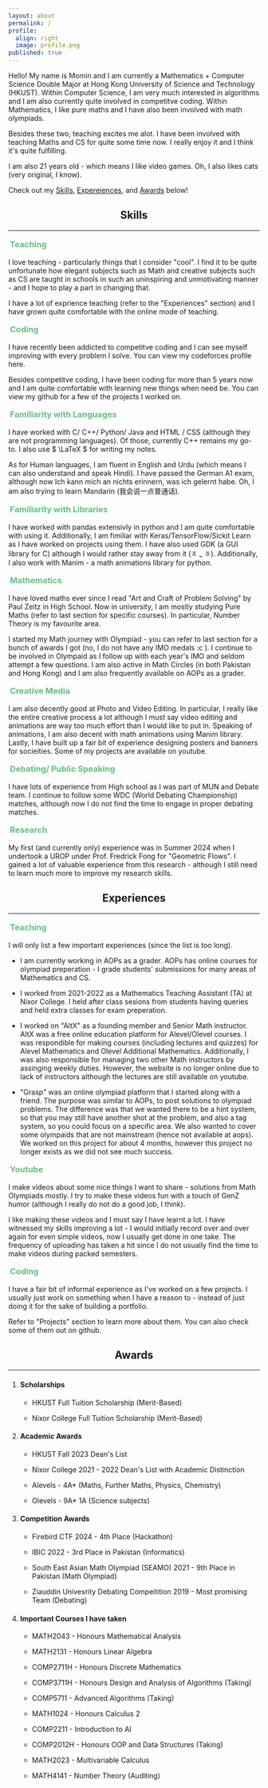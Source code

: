 ```yaml
---
layout: about
permalink: /
profile:
  align: right
  image: profile.png
published: true
---
```


Hello! My name is Momin and I am currently a Mathematics + Computer Science Double Major at Hong Kong University of Science and Technology (HKUST). Within Computer Science, I am very much interested in algorithms and I am also currently quite involved in competitve coding. Within Mathematics, I like pure maths and I have also been involved with math olympiads.

Besides these two, teaching excites me alot. I have been involved with teaching Maths and CS for quite some time now. I really enjoy it and I think it's quite fulfilling. 

I am also 21 years old - which means I like video games. Oh, I also likes cats (very original, I know).

Check out my [Skills](#skills), [Expereiences](#exp), and [Awards](#awards) below!

<div style="text-align: center;">
  <h2 id="skills">Skills</h2>
</div>

***
<div style="display: inline-block; padding: 3px; border: 1px; color: #60c17d ; border-radius: 1px;">
  <h3 style="margin: 0;">Teaching</h3>
</div>

  I love teaching - particularly things that I consider "cool". I find it to be quite unfortunate how elegant subjects such as Math and creative subjects such as CS are taught in schools in such an uninspiring and unmotivating manner - and I hope to play a part in changing that. 

  I have a lot of exprience teaching (refer to the "Experiences" section) and I have grown quite comfortable with the online mode of teaching. 

<div style="display: inline-block; padding: 3px; border: 1px; color: #60c17d ; border-radius: 1px;">
  <h3 style="margin: 0;">Coding</h3>
</div>

  I have recently been addicted to competitve coding and I can see myself improving with every problem I solve. You can view my codeforces profile here.

  Besides competitve coding, I have been coding for more than 5 years now and I am quite comfortable with learning new things when need be. You can view my github for a few of the projects I worked on. 

<div style="display: inline-block; padding: 3px; border: 1px; color: #60c17d ; border-radius: 1px;">
  <h3 style="margin: 0;">Familiarity with Languages</h3>
</div>

  I have worked with C/ C++/ Python/ Java and HTML / CSS (although they are not programming languages). Of those, currently C++ remains my go-to. I also use $ \LaTeX $ for writing my notes.  

  As for Human languages, I am fluent in English and Urdu (which means I can also understand and speak Hindi). I have passed the German A1 exam, although now Ich kann mich an nichts erinnern, was ich gelernt habe. Oh, I am also trying to learn Mandarin (我会说一点普通话).

<div style="display: inline-block; padding: 3px; border: 1px; color: #60c17d ; border-radius: 1px;">
  <h3 style="margin: 0;">Familiarity with Libraries</h3>
</div>

  I have worked with pandas extensivly in python and I am quite comfortable with using it. Additionally, I am fimiliar with Keras/TensorFlow/Sickit Learn as I have worked on projects using them. I have also used GDK (a GUI library for C) although I would rather stay away from it (ㆆ _ ㆆ). Additionally, I also work with Manim - a math animations library for python. 

<div style="display: inline-block; padding: 3px; border: 1px; color: #60c17d ; border-radius: 1px;">
  <h3 style="margin: 0;">Mathematics </h3>
</div>

  I have loved maths ever since I read "Art and Craft of Problem Solving" by Paul Zeitz in High School. Now in university, I am mostly studying Pure Maths (refer to last section for specific courses). In particular, Number Theory is my favourite area.

  I started my Math journey with Olympiad - you can refer to last section for a bunch of awards I got (no, I do not have any IMO medals :c ). I continue to be involved in Olympaid as I follow up with each year's IMO and seldom attempt a few questions. I am also active in Math Circles (in both Pakistan and Hong Kong) and I am also frequently available on AOPs as a grader.  

<div style="display: inline-block; padding: 3px; border: 1px; color: #60c17d ; border-radius: 1px;">
  <h3 style="margin: 0;">Creative Media</h3>
</div>

  I am also decently good at Photo and Video Editing. In particular, I really like the entire creative process a lot although I must say video editing and animations are way too much effort than I would like to put in. Speaking of animations, I am also decent with math animations using Manim library. Lastly, I have built up a fair bit of experience designing posters and banners for socieities. Some of my projects are available on youtube. 

<div style="display: inline-block; padding: 3px; border: 1px; color: #60c17d ; border-radius: 1px;">
  <h3 style="margin: 0;">Debating/ Public Speaking</h3>
</div>

  I have lots of experience from High school as I was part of MUN and Debate team. I continue to follow some WDC (World Debating Championship) matches, although now I do not find the time to engage in proper debating matches.

<div style="display: inline-block; padding: 3px; border: 1px; color: #60c17d ; border-radius: 1px;">
  <h3 style="margin: 0;">Research</h3>
</div>

  My first (and currently only) experience was in Summer 2024 when I undertook a UROP under Prof. Fredrick Fong for "Geometric Flows". I gained a lot of valuable experience from this research - although I still need to learn much more to improve my research skills.

<div style="text-align: center;">
  <h2 id="exp">Experiences</h2>
</div>

***
<div style="display: inline-block; padding: 3px; border: 1px; color: #60c17d ; border-radius: 1px;">
  <h3 style="margin: 0;">Teaching</h3>
</div>

  I will only list a few important experiences (since the list is too long). 

  * I am currently working in AOPs as a grader. AOPs has online courses for olympiad preperation - I grade students' submissions for many areas of Mathematics and CS. 

  * I worked from 2021-2022 as a Mathematics Teaching Assistant (TA) at Nixor College. I held after class sesions from students having queries and held extra classes for exam preperation. 

  * I worked on "AltX" as a founding member and Senior Math instructor. AltX was a free online education platform for Alevel/Olevel courses. I was respondible for making courses (including lectures and quizzes) for Alevel Mathematics and Olevel Additional Mathematics. Additionally, I was also responsible for managing two other Math instructors by assinging weekly duties. However, the website is no longer online due to lack of instructors although the lectures are still available on youtube.

  * "Grasp" was an online olympiad platform that I started along with a friend. The purpose was similar to AOPs, to post solutions to olympiad problems. The difference was that we wanted there to be a hint system, so that you may still have another shot at the problem, and also a tag system, so you could focus on a specific area. We also wanted to cover some olympaids that are not mainstream (hence not available at aops). We worked on this project for about 4 months, however this project no longer exists as we did not see much success.

<div style="display: inline-block; padding: 3px; border: 1px; color: #60c17d ; border-radius: 1px;">
  <h3 style="margin: 0;">Youtube</h3>
</div>

  I make videos about some nice things I want to share - solutions from Math Olympiads mostly. I try to make these videos fun with a touch of GenZ humor (although I really do not do a good job, I think).

  I like making these videos and I must say I have learnt a lot. I have witnessed my skills improving a lot - I would initially record over and over again for even simple videos, now I usually get done in one take. The frequency of uploading has taken a hit since I do not usually find the time to make videos during packed semesters.

<div style="display: inline-block; padding: 3px; border: 1px; color: #60c17d ; border-radius: 1px;">
  <h3 style="margin: 0;">Coding</h3>
</div>

  I have a fair bit of informal experience as I've worked on a few projects. I usually just work on something when I have a reason to - instead of just doing it for the sake of building a portfolio. 

  Refer to "Projects" section to learn more about them. You can also check some of them out on github.

<div style="text-align: center;">
  <h2 id="awards">Awards</h2>
</div>


***
  1.  #### Scholarships

      * HKUST Full Tuition Scholarship (Merit-Based)

      * Nixor College Full Tuition Scholarship (Merit-Based)

  2. #### Academic Awards

      * HKUST Fall 2023 Dean's List
      
      * Nixor College 2021 - 2022 Dean's List with Academic Distinction

      * Alevels - 4A* (Maths, Further Maths, Physics, Chemistry)

      * Olevels - 9A* 1A (Science subjects)

  3. #### Competition Awards

      * Firebird CTF 2024 - 4th Place (Hackathon)

      * IBIC 2022 -  3rd Place in Pakistan (Informatics)

      * South East Asian Math Olympiad (SEAMO) 2021 - 9th Place in Pakistan (Math Olympiad)

      * Ziauddin Univesrity Debating Compeitition 2019 - Most promising Team (Debating)

  4. #### Important Courses I have taken
      * MATH2043 - Honours Mathematical Analysis

      * MATH2131 - Honours Linear Algebra

      * COMP2711H - Honours Discrete Mathematics

      * COMP3711H - Honours Design and Analysis of Algorithms (Taking)

      * COMP5711 - Advanced Algorithms (Taking)

      * MATH1024 - Honours Calculus 2

      * COMP2211 - Introduction to AI

      * COMP2012H - Honours OOP and Data Structures (Taking)

      * MATH2023 - Multivariable Calculus

      * MATH4141 - Number Theory (Auditing)